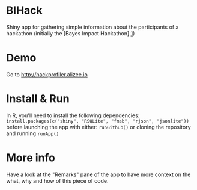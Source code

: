 BIHack
======

Shiny app for gathering simple information about the participants of a hackathon (initially the [Bayes Impact Hackathon] [1])

# Demo

Go to http://hackprofiler.alizee.io

# Install & Run

In R, you'll need to install the following dependencies: 
`install.packages(c("shiny", "RSQLite", "fmsb", "rjson", "jsonlite"))`
before launching the app with either:
`runGithub()`
or cloning the repository and running
`runApp()`

# More info

Have a look at the "Remarks" pane of the app to have more context on the what, why and how of this piece of code.

[1]: http://www.bayesimpact.org/hack
